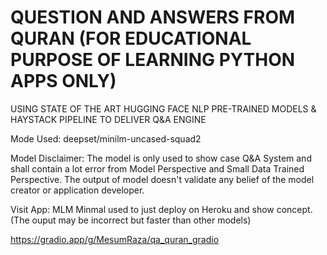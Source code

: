 # QUESTION AND ANSWERS FROM QURAN (FOR EDUCATIONAL PURPOSE OF LEARNING PYTHON APPS ONLY)

USING STATE OF THE ART HUGGING FACE NLP PRE-TRAINED MODELS & HAYSTACK PIPELINE TO DELIVER Q&A ENGINE

Mode Used: deepset/minilm-uncased-squad2

Model Disclaimer: The model is only used to show case Q&A System and shall contain a lot error from Model Perspective and Small Data Trained Perspective. The output of model doesn't validate any belief of the model creator or application developer.

Visit App: MLM Minmal used to just deploy on Heroku and show concept. (The ouput may be incorrect but faster than other models)

https://gradio.app/g/MesumRaza/qa_quran_gradio
